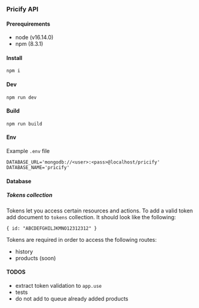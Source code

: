 ### Pricify API

#### Prerequirements

- node (v16.14.0)
- npm (8.3.1)

#### Install

`npm i`

#### Dev

`npm run dev`

#### Build

`npm run build`

#### Env

Example `.env` file

```
DATABASE_URL='mongodb://<user>:<pass>@localhost/pricify'
DATABASE_NAME='pricify'
```

#### Database

##### Tokens collection

Tokens let you access certain resources and actions.
To add a valid token add document to `tokens` collection. It should look like the following:

```
{ id: "ABCDEFGHILJKMNO12312312" }
```

Tokens are required in order to access the following routes:

- history
- products (soon)

#### TODOS

- extract token validation to `app.use`
- tests
- do not add to queue already added products
